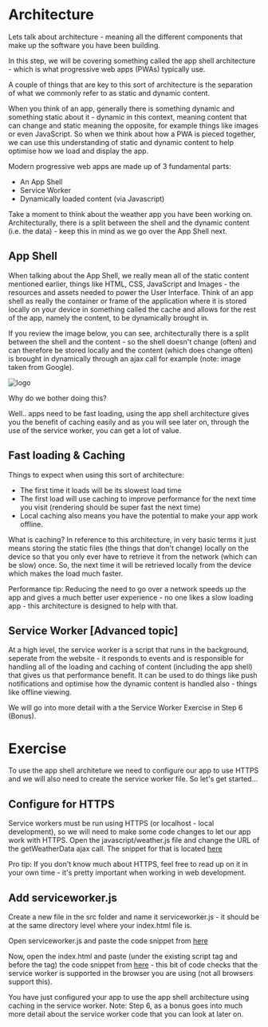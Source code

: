 # Architecture

Lets talk about architecture - meaning all the different components that make up the software you have been building.

In this step, we will be covering something called the app shell architecture - which is what progressive web apps (PWAs) typically use.

A couple of things that are key to this sort of architecture is the separation of what we commonly refer to as static and dynamic content.

When you think of an app, generally there is something dynamic and something static about it - dynamic in this context, meaning content that can change and static meaning the opposite, for example things like images or even JavaScript. So when we think about how a PWA is pieced together, we can use this understanding of static and dynamic content to help optimise how we load and display the app.

Modern progressive web apps are made up of 3 fundamental parts:
* An App Shell
* Service Worker
* Dynamically loaded content (via Javascript)

Take a moment to think about the weather app you have been working on. Architecturally, there is a split between the shell and the dynamic content (i.e. the data) - keep this in mind as we go over the App Shell next.


## App Shell

When talking about the App Shell, we really mean all of the static content mentioned earlier, things like HTML, CSS, JavaScript and Images - the resources and assets needed to power the User Interface. Think of an app shell as really the container or frame of the application where it is stored locally on your device in something called the cache and allows for the rest of the app, namely the content, to be dynamically brought in.

If you review the image below, you can see, architecturally there is a split between the shell and the content - so the shell doesn't change (often) and can therefore be stored locally and the content (which does change often) is brought in dynamically through an ajax call for example (note: image taken from Google).

![logo](https://github.com/tritorto/camp-seek-pwa/blob/master/instructions/images/appshell.jpg)

Why do we bother doing this?

Well.. apps need to be fast loading, using the app shell architecture gives you the benefit of caching easily and as you will see later on, through the use of the service worker, you can get a lot of value.


## Fast loading & Caching
Things to expect when using this sort of architecture:
* The first time it loads will be its slowest load time
* The first load will use caching to improve performance for the next time you visit (rendering should be super fast the next time)
* Local caching also means you have the potential to make your app work offline.

What is caching? In reference to this architecture, in very basic terms it just means storing the static files (the things that don't change) locally on the device so that you only ever have to retrieve it from the network (which can be slow) once. So, the next time it will be retrieved locally from the device which makes the load much faster. 

Performance tip: Reducing the need to go over a network speeds up the app and gives a much better user experience - no one likes a slow loading app - this architecture is designed to help with that.


## Service Worker [Advanced topic]
At a high level, the service worker is a script that runs in the background, seperate from the website - it responds to events and is responsible for handling all of the loading and caching of content (including the app shell) that gives us that performance benefit. It can be used to do things like push notifications and optimise how the dynamic content is handled also - things like offline viewing.

We will go into more detail with a the Service Worker Exercise in Step 6 (Bonus).

# Exercise

To use the app shell architeture we need to configure our app to use HTTPS and we will also need to create the service worker file. So let's get started...

## Configure for HTTPS

Service workers must be run using HTTPS (or localhost - local development), so we will need to make some code changes to let our app work with HTTPS.
Open the javascript/weather.js file and change the URL of the getWeatherData ajax call. The snippet for that is located [here](../resources/snippets/https.js)

Pro tip: If you don't know much about HTTPS, feel free to read up on it in your own time - it's pretty important when working in web development.

## Add serviceworker.js 
Create a new file in the src folder and name it serviceworker.js - it should be at the same directory level where your index.html file is.

Open serviceworker.js and paste the code snippet from [here](../resources/snippets/serviceworker.js)

Now, open the index.html and paste (under the existing script tag and before the </body> tag) the code snippet from [here](../resources/snippets/serviceworker-html.html) - this bit of code checks that the service worker is supported in the browser you are using (not all browsers support this).

You have just configured your app to use the app shell architecture using caching in the service worker. Note: Step 6, as a bonus goes into much more detail about the service worker code that you can look at later on.